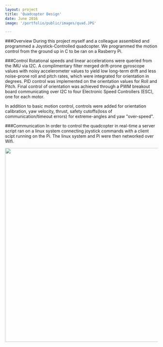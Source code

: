 ```yaml
---
layout: project
title: 'Quadcopter Design'
date: June 2016
image: '/portfolio/public/images/quad.JPG'

---
```


###Overview
During this project myself and a colleague assembled and programmed a Joystick-Controlled quadcopter. We programmed the motion control from the ground up in C to be ran on a Rasberry Pi.


###Control
Rotational speeds and linear accelerations were queried from the IMU via I2C. A complimentary filter merged drift-prone gyroscope values with noisy accelerometer values to yield low long-term drift and less noise-prone roll and pitch rates, which were integrated for orientation in degrees. PID control was implemented on the orientation values for Roll and Pitch. Final control of orientation was achieved through a PWM breakout board communicating over I2C to four Electronic Speed Controllers (ESC), one for each motor.  

In addition to basic motion control, controls were added for orientation calibration, yaw velocity, thrust, safety cutoffs(loss of communication/timeout errors) for extreme-angles and yaw "over-speed".

###Communication
In order to control the quadcopter in real-time a server script ran on a linux system connecting joystick commands with a client scipt running on the Pi. The linux system and Pi were then networked over Wifi. 

<img src="/portfolio/public/images/quad.JPG" align="MIDDLE" width="640" heigth="320"/>

<!--image: '/portfolio/public/images/quad.JPG'-->




